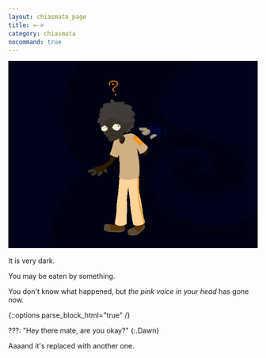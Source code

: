 ```yaml
---
layout: chiasmata_page
title: =->
category: chiasmata
nocommand: true
---
```


![121](/chiasmata/images/narrative/120.png)

It is very dark.

You may be eaten by something.

You don't know what happened, but *the pink voice in your head* has gone now.

{::options parse_block_html="true" /}
<div class="dialogue">
???: "Hey there mate, are you okay?" 
{:.Dawn}
</div>

Aaaand it's replaced with another one.